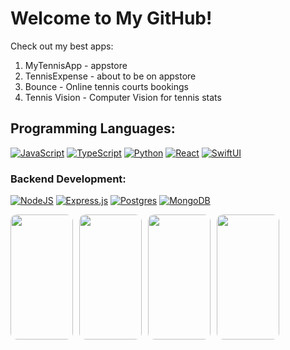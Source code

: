 # Welcome to My GitHub!

Check out my best apps:

1. MyTennisApp - appstore
2. TennisExpense - about to be on appstore
3. Bounce - Online tennis courts bookings
4. Tennis Vision - Computer Vision for tennis stats


## Programming Languages:


[![JavaScript](https://img.shields.io/badge/JavaScript-F7DF1E?logo=javascript&logoColor=000)](#)
[![TypeScript](https://img.shields.io/badge/TypeScript-3178C6?logo=typescript&logoColor=fff)](#)
[![Python](https://img.shields.io/badge/Python-3776AB?logo=python&logoColor=fff)](#)
[![React](https://img.shields.io/badge/React-%2320232a.svg?logo=react&logoColor=%2361DAFB)](#)
[![SwiftUI](https://img.shields.io/badge/Swift-F54A2A?logo=swift&logoColor=white)](#)

### Backend Development:

[![NodeJS](https://img.shields.io/badge/Node.js-6DA55F?logo=node.js&logoColor=white)](#)
[![Express.js](https://img.shields.io/badge/Express.js-%23404d59.svg?logo=express&logoColor=%2361DAFB)](#)
[![Postgres](https://img.shields.io/badge/Postgres-%23316192.svg?logo=postgresql&logoColor=white)](#)
[![MongoDB](https://img.shields.io/badge/MongoDB-%234ea94b.svg?logo=mongodb&logoColor=white)](#)

<div style="display: flex; flex-direction: row; gap: 10px;">
  <img src="https://github.com/user-attachments/assets/3ba49b3f-d445-4f18-90ba-870911a9f059" style="width: 100px; height: 200px; border-radius: 10px;" />
  <img src="https://github.com/user-attachments/assets/6fc0dedd-23fb-469e-847f-b70afc5e70e8" style="width: 100px; height: 200px; border-radius: 10px;" />
  <img src="https://github.com/user-attachments/assets/5a4b32ca-688a-45ad-a398-f6d8a87a4b37" style="width: 100px; height: 200px; border-radius: 10px;" />
  <img src="https://github.com/user-attachments/assets/85adcde0-916f-46ce-a4c5-0c2b6d0230aa" style="width: 100px; height: 200px; border-radius: 10px;" />
</div>
